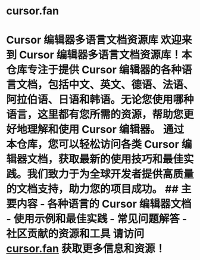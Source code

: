 # cursor.fan
# Cursor 编辑器多语言文档资源库  欢迎来到 Cursor 编辑器多语言文档资源库！本仓库专注于提供 Cursor 编辑器的各种语言文档，包括中文、英文、德语、法语、阿拉伯语、日语和韩语。无论您使用哪种语言，这里都有您所需的资源，帮助您更好地理解和使用 Cursor 编辑器。  通过本仓库，您可以轻松访问各类 Cursor 编辑器文档，获取最新的使用技巧和最佳实践。我们致力于为全球开发者提供高质量的文档支持，助力您的项目成功。  ## 主要内容 - 各种语言的 Cursor 编辑器文档 - 使用示例和最佳实践 - 常见问题解答 - 社区贡献的资源和工具  请访问 [cursor.fan](https://cursor.fan) 获取更多信息和资源！
